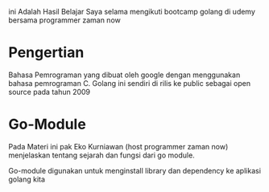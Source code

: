 ini Adalah Hasil Belajar Saya selama mengikuti bootcamp golang di udemy bersama programmer zaman now

Pengertian
==========

Bahasa Pemrograman yang dibuat oleh google dengan menggunakan bahasa pemrograman C. Golang ini sendiri di rilis ke public sebagai open source pada tahun 2009

Go-Module
==========
Pada Materi ini pak Eko Kurniawan (host programmer zaman now) menjelaskan tentang sejarah dan fungsi dari go module.

Go-module digunakan untuk menginstall library dan dependency ke aplikasi golang kita